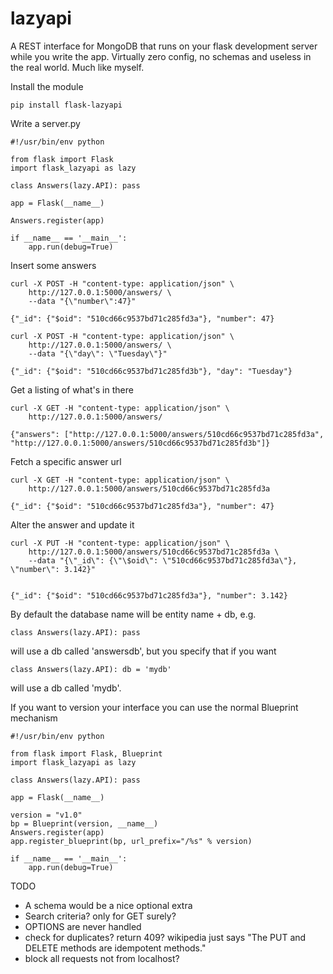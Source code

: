 lazyapi
=======

A REST interface for MongoDB that runs on your flask development server while you write the app.
Virtually zero config, no schemas and useless in the real world. Much like myself. 

Install the module

    pip install flask-lazyapi

Write a server.py

    #!/usr/bin/env python

    from flask import Flask
    import flask_lazyapi as lazy

    class Answers(lazy.API): pass

    app = Flask(__name__)

    Answers.register(app)

    if __name__ == '__main__':
        app.run(debug=True)

Insert some answers

    curl -X POST -H "content-type: application/json" \
        http://127.0.0.1:5000/answers/ \
        --data "{\"number\":47}"

    {"_id": {"$oid": "510cd66c9537bd71c285fd3a"}, "number": 47}

    curl -X POST -H "content-type: application/json" \
        http://127.0.0.1:5000/answers/ \
        --data "{\"day\": \"Tuesday\"}"

    {"_id": {"$oid": "510cd66c9537bd71c285fd3b"}, "day": "Tuesday"}


Get a listing of what's in there

    curl -X GET -H "content-type: application/json" \
        http://127.0.0.1:5000/answers/

    {"answers": ["http://127.0.0.1:5000/answers/510cd66c9537bd71c285fd3a", "http://127.0.0.1:5000/answers/510cd66c9537bd71c285fd3b"]}


Fetch a specific answer url

    curl -X GET -H "content-type: application/json" \
        http://127.0.0.1:5000/answers/510cd66c9537bd71c285fd3a

    {"_id": {"$oid": "510cd66c9537bd71c285fd3a"}, "number": 47}


Alter the answer and update it

    curl -X PUT -H "content-type: application/json" \
        http://127.0.0.1:5000/answers/510cd66c9537bd71c285fd3a \
        --data "{\"_id\": {\"\$oid\": \"510cd66c9537bd71c285fd3a\"}, \"number\": 3.142}"


    {"_id": {"$oid": "510cd66c9537bd71c285fd3a"}, "number": 3.142}


By default the database name will be entity name + db, e.g.

    class Answers(lazy.API): pass

will use a db called 'answersdb', but you specify that if you want

    class Answers(lazy.API): db = 'mydb'

will use a db called 'mydb'.


If you want to version your interface you can use the normal Blueprint mechanism

    #!/usr/bin/env python

    from flask import Flask, Blueprint
    import flask_lazyapi as lazy

    class Answers(lazy.API): pass

    app = Flask(__name__)

    version = "v1.0"
    bp = Blueprint(version, __name__)
    Answers.register(app)
    app.register_blueprint(bp, url_prefix="/%s" % version)

    if __name__ == '__main__':
        app.run(debug=True)



TODO
* A schema would be a nice optional extra
* Search criteria? only for GET surely?
* OPTIONS are never handled
* check for duplicates? return 409? wikipedia just says "The PUT and DELETE methods are idempotent methods."
* block all requests not from localhost?
